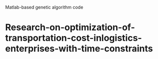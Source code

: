 Matlab-based genetic algorithm code
# Research-on-optimization-of-transportation-cost-inlogistics-enterprises-with-time-constraints
